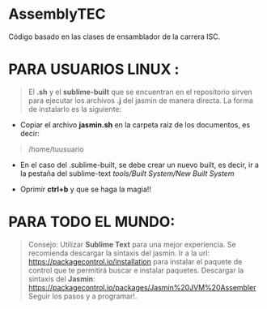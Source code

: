 # AssemblyTEC  

Código basado en las clases de ensamblador de la carrera ISC.

# PARA USUARIOS LINUX :  

> El __.sh__ y el __sublime-built__ que se encuentran en el repositorio sirven para ejecutar los archivos **.j** del jasmin de manera directa. La forma de instalarlo es la siguiente:  


  - Copiar el archivo **jasmin.sh** en la carpeta raíz de los documentos, es decir:  

  
> /home/tuusuario


  - En el caso del .sublime-built, se debe crear un nuevo built, es decir, ir a la pestaña del sublime-text _tools/Built System/New Built System_  
  
  - Oprimir __ctrl+b__ y que se haga la magia!!  
  

# PARA TODO EL MUNDO:  
  

>Consejo: Utilizar __Sublime Text__ para una mejor experiencia. Se recomienda descargar la sintaxis del jasmin. Ir a la url: <https://packagecontrol.io/installation> para instalar el paquete de control que te permitirá buscar e instalar paquetes. 
Descargar la sintaxis del __Jasmin__: <https://packagecontrol.io/packages/Jasmin%20JVM%20Assembler>  
Seguir los pasos y a programar!.
